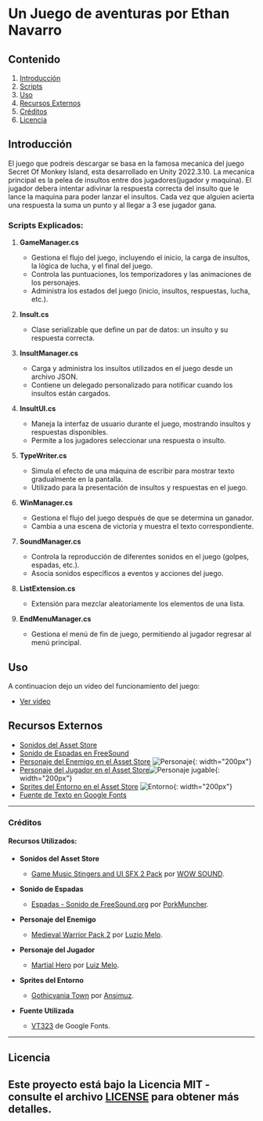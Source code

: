 # Un Juego de aventuras por Ethan Navarro

## Contenido

1. [Introducción](#introducción)
2. [Scripts](#scripts-explicados)
3. [Uso](#uso)
4. [Recursos Externos](#recursos-externos)
5. [Créditos](#créditos)
6. [Licencia](#licencia)

## Introducción

El juego que podreis descargar se basa en la famosa mecanica del juego Secret Of Monkey Island, esta desarrollado en Unity 2022.3.10. La mecanica principal es la pelea de insultos entre dos jugadores(jugador y maquina). El jugador debera intentar adivinar la respuesta correcta del insulto que le lance la maquina para poder lanzar  el insultos. Cada vez que alguien acierta una respuesta la suma un punto y al llegar a 3 ese jugador gana.

### Scripts Explicados:

1. **GameManager.cs**
   - Gestiona el flujo del juego, incluyendo el inicio, la carga de insultos, la lógica de lucha, y el final del juego. 
   - Controla las puntuaciones, los temporizadores y las animaciones de los personajes.
   - Administra los estados del juego (inicio, insultos, respuestas, lucha, etc.).
   
2. **Insult.cs**
   - Clase serializable que define un par de datos: un insulto y su respuesta correcta.

3. **InsultManager.cs**
   - Carga y administra los insultos utilizados en el juego desde un archivo JSON.
   - Contiene un delegado personalizado para notificar cuando los insultos están cargados.

4. **InsultUI.cs**
   - Maneja la interfaz de usuario durante el juego, mostrando insultos y respuestas disponibles.
   - Permite a los jugadores seleccionar una respuesta o insulto.

5. **TypeWriter.cs**
   - Simula el efecto de una máquina de escribir para mostrar texto gradualmente en la pantalla.
   - Utilizado para la presentación de insultos y respuestas en el juego.

6. **WinManager.cs**
   - Gestiona el flujo del juego después de que se determina un ganador.
   - Cambia a una escena de victoria y muestra el texto correspondiente.

7. **SoundManager.cs**
   - Controla la reproducción de diferentes sonidos en el juego (golpes, espadas, etc.).
   - Asocia sonidos específicos a eventos y acciones del juego.

8. **ListExtension.cs**
   - Extensión para mezclar aleatoriamente los elementos de una lista.

9. **EndMenuManager.cs**
   - Gestiona el menú de fin de juego, permitiendo al jugador regresar al menú principal.



## Uso

A continuacion dejo un video del funcionamiento del juego:
- [Ver video](https://www.youtube.com/watch?v=qtgQOft0M-0)

## Recursos Externos

- [Sonidos del Asset Store](https://assetstore.unity.com/packages/audio/sound-fx/game-music-stingers-and-ui-sfx-2-pack-112051)
- [Sonido de Espadas en FreeSound](https://freesound.org/people/PorkMuncher/sounds/263595/)
- [Personaje del Enemigo en el Asset Store](https://assetstore.unity.com/packages/2d/characters/medieval-warrior-pack-2-174788)
![Personaje](https://assetstorev1-prd-cdn.unity3d.com/key-image/36c4ab57-3392-43ef-a0ac-ae177dba9d33.webp){: width="200px"}
- [Personaje del Jugador en el Asset Store](https://assetstore.unity.com/packages/2d/characters/martial-hero-170422)![Personaje jugable](https://assetstorev1-prd-cdn.unity3d.com/key-image/c6a0fd1e-57f7-45df-b18b-1331791f06c4.webp){: width="200px"}
- [Sprites del Entorno en el Asset Store](https://assetstore.unity.com/packages/2d/characters/gothicvania-town-101407)
![Entorno](https://assetstorev1-prd-cdn.unity3d.com/key-image/4bc799f3-ac24-4168-8c32-0bf4a7c092a7.webp){: width="200px"}
- [Fuente de Texto en Google Fonts](https://fonts.google.com/specimen/VT323)

---

### Créditos

#### Recursos Utilizados:

- **Sonidos del Asset Store**
  - [Game Music Stingers and UI SFX 2 Pack](https://assetstore.unity.com/packages/audio/sound-fx/game-music-stingers-and-ui-sfx-2-pack-112051) por [WOW SOUND](https://assetstore.unity.com/publishers/19233).

- **Sonido de Espadas**
  - [Espadas - Sonido de FreeSound.org](https://freesound.org/people/PorkMuncher/sounds/263595/) por [PorkMuncher](https://freesound.org/people/PorkMuncher/).

- **Personaje del Enemigo**
  - [Medieval Warrior Pack 2](https://assetstore.unity.com/packages/2d/characters/medieval-warrior-pack-2-174788) por [Luzio Melo](https://assetstore.unity.com/publishers/34852).

- **Personaje del Jugador**
  - [Martial Hero](https://assetstore.unity.com/packages/2d/characters/martial-hero-170422) por [Luiz Melo](https://assetstore.unity.com/publishers/34852).

- **Sprites del Entorno**
  - [Gothicvania Town](https://assetstore.unity.com/packages/2d/characters/gothicvania-town-101407) por [Ansimuz](https://assetstore.unity.com/publishers/18720).

- **Fuente Utilizada**
  - [VT323](https://fonts.google.com/specimen/VT323) de Google Fonts.

---

## Licencia

Este proyecto está bajo la Licencia MIT - consulte el archivo [LICENSE](https://gitlab.com/ethanavarro/pec1-ethan-navarro/-/blob/main/LICENSE) para obtener más detalles.
---
